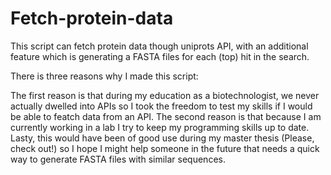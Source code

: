# Fetch-protein-data
This script can fetch protein data though uniprots API, with an additional feature which is generating a FASTA files for each (top) hit in the search.

There is three reasons why I made this script:

The first reason is that during my education as a biotechnologist, we never actually dwelled into APIs so I took the freedom to test my skills if I would be able to featch data from an API.
The second reason is that because I am currently working in a lab I try to keep my programming skills up to date.
Lasty, this would have been of good use during my master thesis (Please, check out!) so I hope I might help someone in the future that needs a quick way to generate FASTA files with similar sequences.

